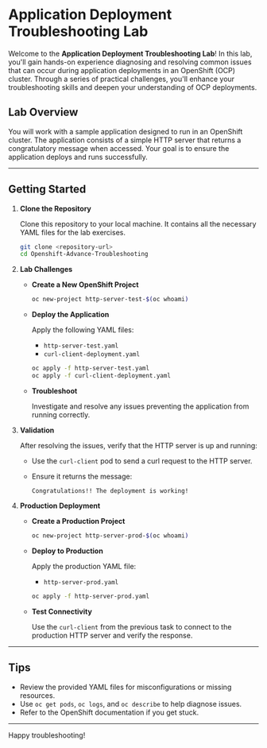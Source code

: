 # Application Deployment Troubleshooting Lab

Welcome to the **Application Deployment Troubleshooting Lab**! In this lab, you'll gain hands-on experience diagnosing and resolving common issues that can occur during application deployments in an OpenShift (OCP) cluster. Through a series of practical challenges, you'll enhance your troubleshooting skills and deepen your understanding of OCP deployments.

## Lab Overview

You will work with a sample application designed to run in an OpenShift cluster. The application consists of a simple HTTP server that returns a congratulatory message when accessed. Your goal is to ensure the application deploys and runs successfully.

---

## Getting Started

1. **Clone the Repository**

   Clone this repository to your local machine. It contains all the necessary YAML files for the lab exercises.

   ```sh
   git clone <repository-url>
   cd Openshift-Advance-Troubleshooting
   ```

2. **Lab Challenges**

   - **Create a New OpenShift Project**
     
     ```sh
     oc new-project http-server-test-$(oc whoami)
     ```
   - **Deploy the Application**
     
     Apply the following YAML files:
     - `http-server-test.yaml`
     - `curl-client-deployment.yaml`

     ```sh
     oc apply -f http-server-test.yaml
     oc apply -f curl-client-deployment.yaml
     ```
   - **Troubleshoot**
     
     Investigate and resolve any issues preventing the application from running correctly.

3. **Validation**

   After resolving the issues, verify that the HTTP server is up and running:
   - Use the `curl-client` pod to send a curl request to the HTTP server.
   - Ensure it returns the message:
     
     ```text
     Congratulations!! The deployment is working!
     ```

4. **Production Deployment**

   - **Create a Production Project**
     
     ```sh
     oc new-project http-server-prod-$(oc whoami)
     ```
   - **Deploy to Production**
     
     Apply the production YAML file:
     - `http-server-prod.yaml`

     ```sh
     oc apply -f http-server-prod.yaml
     ```
   - **Test Connectivity**
     
     Use the `curl-client` from the previous task to connect to the production HTTP server and verify the response.

---

## Tips
- Review the provided YAML files for misconfigurations or missing resources.
- Use `oc get pods`, `oc logs`, and `oc describe` to help diagnose issues.
- Refer to the OpenShift documentation if you get stuck.

---

Happy troubleshooting!

